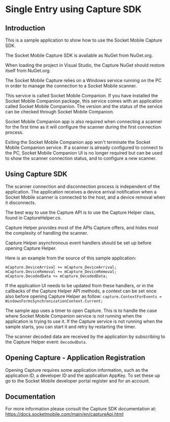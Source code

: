 # Single Entry using Capture SDK




## Introduction
This is a sample application to show how to use the Socket Mobile Capture SDK.

The Socket Mobile Capture SDK is available as NuGet from NuGet.org.

When loading the project in Visual Studio, the Capture NuGet should restore itself from NuGet.org.

The Socket Mobile Capture relies on a Windows service running on the PC in order to manage the connection to a Socket Mobile scanner.

This service is called Socket Mobile Companion. If you have installed the Socket Mobile Companion package, this service comes with an application called Socket Mobile Companion. The version and the status of the service can be checked through Socket Mobile Companion.

Socket Mobile Companion app is also required when connecting a scanner for the first time as it will configure the scanner during the first connection process.

Exiting the Socket Mobile Companion app won't terminate the Socket Mobile Companion service. If a scanner is already configured to connect to the PC, Socket Mobile Companion UI is no longer required but can be used to show the scanner connection status, and to configure a new scanner.

## Using Capture SDK
The scanner connection and disconnection process is independent of the application. The application receives a device arrival notification when a Socket Mobile scanner is connected to the host, and a device removal when it disconnects.

The best way to use the Capture API is to use the Capture Helper class, found in CaptureHelper.cs.

Capture Helper provides most of the APIs Capture offers, and hides most the complexity of handling the scanner.

Capture Helper asynchronous event handlers should be set up before opening Capture Helper.

Here is an example from the source of this sample application:
```
mCapture.DeviceArrival += mCapture_DeviceArrival;
mCapture.DeviceRemoval += mCapture_DeviceRemoval;
mCapture.DecodedData += mCapture_DecodedData;
```

If the application UI needs to be updated from these handlers, or in the callbacks of the Capture Helper API methods, a context can be set once also before opening Capture Helper as follow:
`capture.ContextForEvents = WindowsFormsSynchronizationContext.Current;`

The sample app uses a timer to open Capture. This is to handle the case where Socket Mobile Companion service is not running when the application is trying to use it. If the Capture service is not running when the sample starts, you can start it and retry by restarting the timer. 

The scanner decoded data are received by the application by subscribing to the Capture Helper event: `DecodedData`.

## Opening Capture - Application Registration
Opening Capture requires some application information, such as the application ID, a developer ID and the application AppKey.
To set these up go to the Socket Mobile developer portal register and for an account. 

## Documentation
For more information please consult the Capture SDK documentation at: https://docs.socketmobile.com/main/en/captureApi.html
